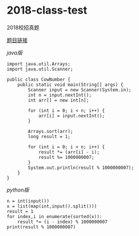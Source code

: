 # 2018-class-test
2018校招真题

[题目链接](https://www.nowcoder.com/practice/c167db5218e54ef2870aebe5b14743f2?tpId=90&tqId=30809&rp=2&ru=/ta/2018test&qru=/ta/2018test/question-ranking)

_java版_

    import java.util.Arrays;
    import java.util.Scanner;

    public class CowNumber {
        public static void main(String[] args) {
            Scanner input = new Scanner(System.in);
            int n = input.nextInt();
            int arr[] = new int[n];

            for (int i = 0; i < n; i++) {
                arr[i] = input.nextInt();
            }

            Arrays.sort(arr);
            long result = 1;

            for (int i = 0; i < n; i++) {
                result *= (arr[i] - i);
                result %= 1000000007;
            }
            System.out.println(result % 1000000007);
        }
    }

_python版_

    n = int(input())
    x = list(map(int,input().split()))
    result = 1
    for index,i in enumerate(sorted(x)):
        result *= (i - index) % 1000000007
    print(result % 1000000007)
